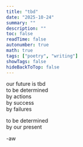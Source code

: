 ```yaml
---
title: "tbd"
date: "2025-10-24"
summary: ""
description: ""
toc: false
readTime: false
autonumber: true
math: true
tags: ["poetry", "writing"]
showTags: false
hideBackToTop: false
---
```


our future is tbd  
to be determined  
by actions  
by success  
by failures  
  
to be determined  
by our present  


-aw